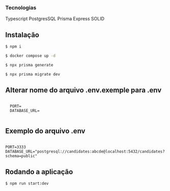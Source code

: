 
### Tecnologias
Typescript
PostgresSQL
Prisma
Express
SOLID

## Instalação

```bash
$ npm i
```

```bash
$ docker compose up -d
```

```bash
$ npx prisma generate
```

```bash
$ npx prisma migrate dev
```

## Alterar nome do arquivo .env.exemple para .env

```

  PORT=
  DATABASE_URL=
  
```

## Exemplo do arquivo .env

```

PORT=3333
DATABASE_URL="postgresql://candidates:abcde@localhost:5432/candidates?schema=public"

```

## Rodando a aplicação

```bash
$ npm run start:dev
```
